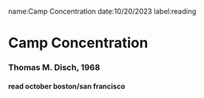 name:Camp Concentration
date:10/20/2023
label:reading

# Camp Concentration

### Thomas M. Disch, 1968

#### read october boston/san francisco

